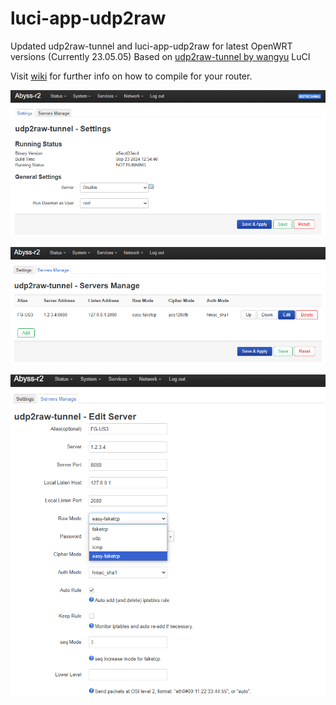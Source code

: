 # luci-app-udp2raw
Updated udp2raw-tunnel and luci-app-udp2raw for latest OpenWRT versions (Currently 23.05.05)
Based on [udp2raw-tunnel by wangyu](https://github.com/wangyu-/udp2raw-tunnel) LuCI

Visit [wiki](https://github.com/euphoria360/luci-app-udp2raw/wiki) for further info on how to compile for your router.

![](images/screenshot-1.png)

![](images/screenshot-2.png)

![](images/screenshot-3.png)
